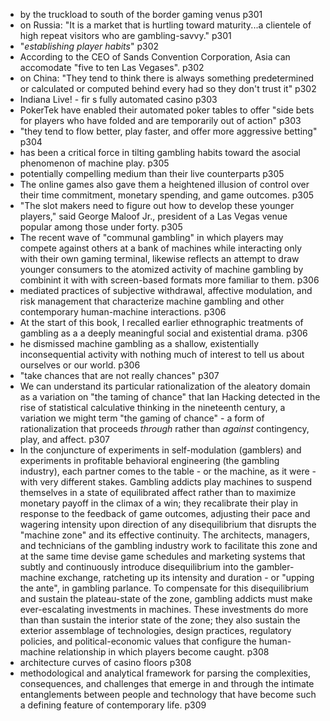   - by the truckload to south of the border gaming venus p301
  - on Russia: "It is a market that is hurtling toward maturity...a clientele of high repeat visitors who are gambling-savvy." p301
  - "*establishing player habits*" p302
  - According to the CEO of Sands Convention Corporation, Asia can accomodate "five to ten Las Vegases". p302
  - on China: "They tend to think there is always something predetermined or calculated or computed behind every had so they don't trust it" p302
  - Indiana Live! - fir s fully automated casino p303
  - PokerTek have enabled their automated poker tables to offer "side bets for players who have folded and are temporarily out of action" p303
  - "they tend to flow better, play faster, and offer more aggressive betting" p304
  - has been a critical force in tilting gambling habits toward the asocial phenomenon of machine play. p305
  - potentially compelling medium than their live counterparts p305
  - The online games also gave them a heightened illusion of control over their time commitment, monetary spending, and game outcomes. p305
  - "The slot makers need to figure out how to develop these younger players," said George Maloof Jr., president of a Las Vegas venue popular among those under forty. p305
  - The recent wave of "communal gambling" in which players may compete against others at a bank of machines while interacting only with their own gaming terminal, likewise reflects an attempt to draw younger consumers to the atomized activity of machine gambling by combinint it with with screen-based formats more familiar to them. p306
  - mediated practices of subjective withdrawal, affective modulation, and risk management that characterize machine gambling and other contemporary human-machine interactions. p306
  - At the start of this book, I recalled earlier ethnographic treatments of gambling as a a deeply meaningful social and existential drama. p306
  - he dismissed machine gambling as a shallow, existentially inconsequential activity with nothing much of interest to tell us about ourselves or our world. p306
  - "take chances that are not really chances" p307
  - We can understand its particular rationalization of the aleatory domain as a variation on "the taming of chance" that Ian Hacking detected in the rise of statistical calculative thinking in the nineteenth century, a variation we might term "the gaming of chance" - a form of rationalization that proceeds *through* rather than *against* contingency, play, and affect. p307
- In the conjuncture of experiments in self-modulation (gamblers) and experiments in profitable behavioral engineering (the gambling industry), 
each partner comes to the table - or the machine, as it were - with very different stakes. Gambling addicts play machines to suspend themselves in a state of equilibrated affect rather than to maximize monetary payoff in the climax of a win; they recalibrate their play in response to the feedback of game outcomes, adjusting their pace and wagering intensity upon direction of any disequilibrium that disrupts the "machine zone" and its effective continuity. The architects, managers, and technicians of the gambling industry work to facilitate this zone and at the same time devise game schedules and marketing systems that subtly and continuously introduce disequilibrium into the gambler-machine exchange, ratcheting up its intensity and duration - or "upping the ante", in gambling parlance. To compensate for this disequilibrium and sustain the plateau-state of the zone, gambling addicts must make ever-escalating investments in machines. These investments do more than than sustain the interior state of the zone; they also sustain the exterior assemblage of technologies, design practices, regulatory policies, and political-economic values that configure the human-machine relationship in which players become caught. p308
- architecture curves of casino floors p308
- methodological and analytical framework for parsing the complexities, consequences, and challenges that emerge in and through the intimate entanglements between people and technology that have become such a defining feature of contemporary life. p309